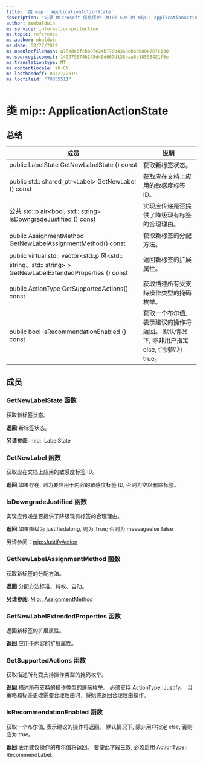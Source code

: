 ```yaml
---
title: '类 mip:: ApplicationActionState'
description: '记录 Microsoft 信息保护 (MIP) SDK 的 mip:: applicationactionstate 类。'
author: msmbaldwin
ms.service: information-protection
ms.topic: reference
ms.author: mbaldwin
ms.date: 08/27/2019
ms.openlocfilehash: a75ade6fcbb87e24b778b4368eb65080e767c130
ms.sourcegitcommit: 1499790746145d40d667d138baa6e18598421f0e
ms.translationtype: MT
ms.contentlocale: zh-CN
ms.lasthandoff: 08/27/2019
ms.locfileid: "70055511"
---
```

# <a name="class-mipapplicationactionstate"></a>类 mip:: ApplicationActionState 
  
## <a name="summary"></a>总结
 成员                        | 说明                                
--------------------------------|---------------------------------------------
public LabelState GetNewLabelState () const  |  获取新标签状态。
public std:: shared_ptr\<Label\> GetNewLabel () const  |  获取应在文档上应用的敏感度标签 ID。
公共 std::p air\<bool, std:: string\> IsDowngradeJustified () const  |  实现应传递是否提供了降级现有标签的合理理由。
public AssignmentMethod GetNewLabelAssignmentMethod() const  |  获取新标签的分配方法。
public virtual std:: vector\<std::p 风\<std:: string、std:: string\> \> GetNewLabelExtendedProperties () const  |  返回新标签的扩展属性。
public ActionType GetSupportedActions() const  |  获取描述所有受支持操作类型的掩码枚举。
public bool IsRecommendationEnabled () const  |  获取一个布尔值, 表示建议的操作将返回。 默认情况下, 除非用户指定 else, 否则应为 true。
  
## <a name="members"></a>成员
  
### <a name="getnewlabelstate-function"></a>GetNewLabelState 函数
获取新标签状态。

  
**返回**:新标签状态。 
  
**另请参阅**: mip:: LabelState
  
### <a name="getnewlabel-function"></a>GetNewLabel 函数
获取应在文档上应用的敏感度标签 ID。

  
**返回**:如果存在, 则为要应用于内容的敏感度标签 ID, 否则为空以删除标签。
  
### <a name="isdowngradejustified-function"></a>IsDowngradeJustified 函数
实现应传递是否提供了降级现有标签的合理理由。

  
**返回**:如果降级为 justifiedalong, 则为 True; 否则为 messageelse false 
  
另请参阅：[mip::JustifyAction](class_mip_justifyaction.md)
  
### <a name="getnewlabelassignmentmethod-function"></a>GetNewLabelAssignmentMethod 函数
获取新标签的分配方法。

  
**返回**:分配方法标准、特权、自动。 
  
**另请参阅**: [Mip:: AssignmentMethod](mip-enums-and-structs.md#assignmentmethod-enum)
  
### <a name="getnewlabelextendedproperties-function"></a>GetNewLabelExtendedProperties 函数
返回新标签的扩展属性。

  
**返回**:应用于内容的扩展属性。
  
### <a name="getsupportedactions-function"></a>GetSupportedActions 函数
获取描述所有受支持操作类型的掩码枚举。

  
**返回**:描述所有支持的操作类型的屏蔽枚举。
必须支持 ActionType::Justify。 当策略和标签更改需要合理理由时，将始终返回合理理由操作。
  
### <a name="isrecommendationenabled-function"></a>IsRecommendationEnabled 函数
获取一个布尔值, 表示建议的操作将返回。 默认情况下, 除非用户指定 else, 否则应为 true。

  
**返回**:表示建议操作的布尔值将返回。
要使此字段生效, 必须启用 ActionType:: RecommendLabel。